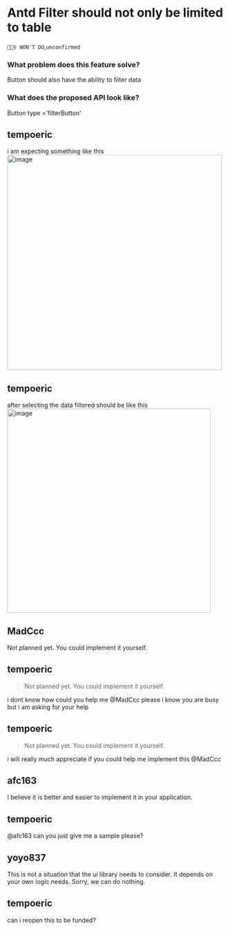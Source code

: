 # Antd Filter should not only be limited to table

`🙅🏻‍♀️ WON'T DO`,`unconfirmed`

### What problem does this feature solve?

Button should also have the ability to filter data

### What does the proposed API look like?

Button type ='filterButton'

<!-- generated by ant-design-issue-helper. DO NOT REMOVE -->

## tempoeric

i am expecting something like this
<img width="497" alt="image" src="https://user-images.githubusercontent.com/42777871/225241759-63904db6-531b-4cbb-b55b-ce15acb903a3.png">

## tempoeric

after selecting the data filtered should be like this
<img width="471" alt="image" src="https://user-images.githubusercontent.com/42777871/225241948-b820afb2-531c-4eb6-a797-3f40ca517cca.png">

## MadCcc

Not planned yet. You could implement it yourself.

## tempoeric

> Not planned yet. You could implement it yourself.

i dont know how could you help me @MadCcc please i know you are busy but i am asking for your help

## tempoeric

> Not planned yet. You could implement it yourself.

i will really much appreciate if you could help me implement this @MadCcc

## afc163

I believe it is better and easier to implement it in your application.

## tempoeric

@afc163 can you just give me a sample please?

## yoyo837

This is not a situation that the ui library needs to consider. It depends on your own logic needs. Sorry, we can do nothing.

## tempoeric

can i reopen this to be funded?
